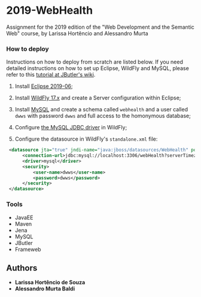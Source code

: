 # 2019-WebHealth
Assignment for the 2019 edition of the "Web Development and the Semantic Web" course, by Larissa Hortêncio and Alessandro Murta

### How to deploy

Instructions on how to deploy from scratch are listed below. If you need detailed instructions on how to set up Eclipse, WildFly and MySQL, please refer to this [tutorial at JButler's wiki](https://github.com/dwws-ufes/jbutler/wiki/Tutorial%3A-a-Java-EE-Web-Profile-application-with-JButler%2C-part-1).

1. Install [Eclipse 2019-06](http://www.eclipse.org/);

2. Install [WildFly 17.x](http://wildfly.org) and create a Server configuration within Eclipse;

3. Install [MySQL](http://www.mysql.com/products/community/) and create a schema called `webhealth` and a user called `dwws` with password `dwws` and full access to the homonymous database;

4. Configure [the MySQL JDBC driver](http://dev.mysql.com/downloads/connector/j/) in WildFly;

5. Configure the datasource in WildFly's `standalone.xml` file:

```XML
 <datasource jta="true" jndi-name="java:jboss/datasources/WebHealth" pool-name="WebHealthPool" enabled="true" use-java-context="true">
      <connection-url>jdbc:mysql://localhost:3306/webHealth?serverTimezone=UTC</connection-url>
      <driver>mysql</driver>
      <security>
          <user-name>dwws</user-name>
          <password>dwws</password>
      </security>
 </datasource>
```

### Tools

* JavaEE
* Maven
* Jena
* MySQL
* JButler
* Frameweb

## Authors

* **Larissa Hortêncio de Souza**
* **Alessandro Murta Baldi**
